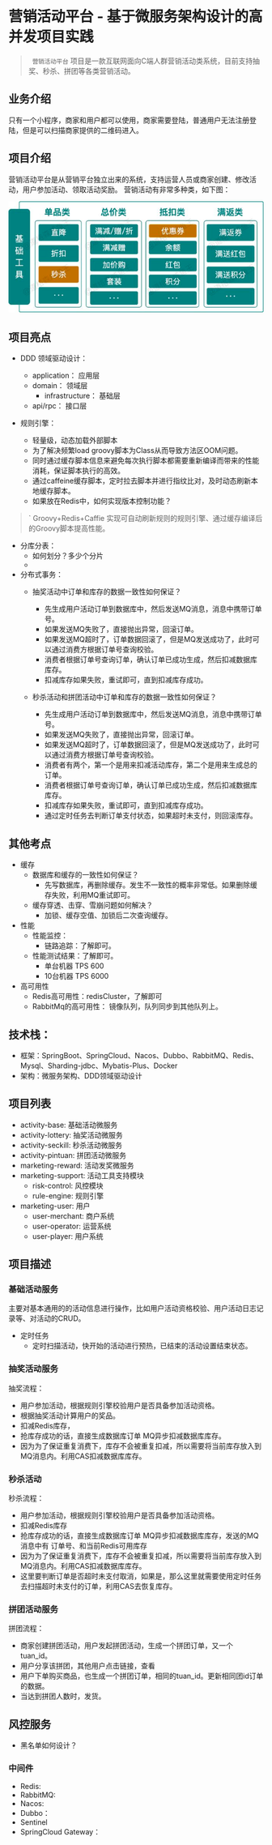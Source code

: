 # 营销活动平台 - 基于微服务架构设计的高并发项目实践

> ` 营销活动平台` 项目是一款互联网面向C端人群营销活动类系统，目前支持抽奖、秒杀、拼团等各类营销活动。

## 业务介绍

只有一个小程序，商家和用户都可以使用，商家需要登陆，普通用户无法注册登陆，但是可以扫描商家提供的二维码进入。

## 项目介绍

营销活动平台是从营销平台独立出来的系统，支持运营人员或商家创建、修改活动，用户参加活动、领取活动奖励。
营销活动有非常多种类，如下图：

![img.png](img.png)

## 项目亮点

- DDD 领域驱动设计：
  - application： 应用层
  - domain： 领域层
    - infrastructure： 基础层
  - api/rpc： 接口层

- 规则引擎：
  - 轻量级，动态加载外部脚本
  - 为了解决频繁load groovy脚本为Class从而导致方法区OOM问题。
  - 同时通过缓存脚本信息来避免每次执行脚本都需要重新编译而带来的性能消耗，保证脚本执行的高效。
  - 通过caffeine缓存脚本，定时拉去脚本并进行指纹比对，及时动态刷新本地缓存脚本。
  - 如果放在Redis中，如何实现版本控制功能？

> ` Groovy+Redis+Caffie 实现可自动刷新规则的规则引擎、通过缓存编译后的Groovy脚本提高性能。
>

- 分库分表：
  - 如何划分？多少个分片
  -
- 分布式事务：
  - 抽奖活动中订单和库存的数据一致性如何保证？
    - 先生成用户活动订单到数据库中，然后发送MQ消息，消息中携带订单号。
    - 如果发送MQ失败了，直接抛出异常，回滚订单。
    - 如果发送MQ超时了，订单数据回滚了，但是MQ发送成功了，此时可以通过消费方根据订单号查询校验。
    - 消费者根据订单号查询订单，确认订单已成功生成，然后扣减数据库库存。
    - 扣减库存如果失败，重试即可，直到扣减库存成功。

  - 秒杀活动和拼团活动中订单和库存的数据一致性如何保证？
    - 先生成用户活动订单到数据库中，然后发送MQ消息，消息中携带订单号。
    - 如果发送MQ失败了，直接抛出异常，回滚订单。
    - 如果发送MQ超时了，订单数据回滚了，但是MQ发送成功了，此时可以通过消费方根据订单号查询校验。
    - 消费者有两个，第一个是用来扣减活动库存，第二个是用来生成总的订单。
    - 消费者根据订单号查询订单，确认订单已成功生成，然后扣减数据库库存。
    - 扣减库存如果失败，重试即可，直到扣减库存成功。
    - 通过定时任务去判断订单支付状态，如果超时未支付，则回滚库存。

## 其他考点

- 缓存
  - 数据库和缓存的一致性如何保证？
    - 先写数据库，再删除缓存。发生不一致性的概率非常低。如果删除缓存失败，利用MQ重试即可。
  - 缓存穿透、击穿、雪崩问题如何解决？
    - 加锁、缓存空值、加锁后二次查询缓存。
- 性能
  - 性能监控：
    - 链路追踪：了解即可。
  - 性能测试结果：了解即可。
    - 单台机器 TPS 600
    - 10台机器 TPS 6000
- 高可用性
  - Redis高可用性：redisCluster，了解即可
  - RabbitMq的高可用性： 镜像队列，队列同步到其他队列上。

## 技术栈：

- 框架：SpringBoot、SpringCloud、Nacos、Dubbo、RabbitMQ、Redis、Mysql、Sharding-jdbc、Mybatis-Plus、Docker
- 架构：微服务架构、DDD领域驱动设计

## 项目列表

- activity-base: 基础活动微服务
- activity-lottery: 抽奖活动微服务
- activity-seckill: 秒杀活动微服务
- activity-pintuan: 拼团活动微服务
- marketing-reward: 活动发奖微服务
- marketing-support: 活动工具支持模块
    - risk-control: 风控模块
    - rule-engine:  规则引擎
- marketing-user:    用户
    - user-merchant: 商户系统
    - user-operator: 运营系统
    - user-player:   用户系统

## 项目描述

### 基础活动服务

主要对基本通用的的活动信息进行操作，比如用户活动资格校验、用户活动日志记录等、对活动的CRUD。

- 定时任务
  - 定时扫描活动，快开始的活动进行预热，已结束的活动设置结束状态。

### 抽奖活动服务

抽奖流程：

- 用户参加活动，根据规则引擎校验用户是否具备参加活动资格。
- 根据抽奖活动计算用户的奖品。
- 扣减Redis库存，
- 抢库存成功的话，直接生成数据库订单 MQ异步扣减数据库库存。
- 因为为了保证重复消费下，库存不会被重复扣减，所以需要将当前库存放入到MQ消息内。利用CAS扣减数据库库存。

### 秒杀活动

秒杀流程：

- 用户参加活动，根据规则引擎校验用户是否具备参加活动资格。
- 扣减Redis库存
- 抢库存成功的话，直接生成数据库订单 MQ异步扣减数据库库存，发送的MQ消息中有 订单号、和当前Redis可用库存
- 因为为了保证重复消费下，库存不会被重复扣减，所以需要将当前库存放入到MQ消息内。利用CAS扣减数据库库存。
- 这里要判断订单是否超时未支付取消，如果是，那么这里就需要使用定时任务去扫描超时未支付的订单，利用CAS去恢复库存。

### 拼团活动服务

拼团流程：

- 商家创建拼团活动，用户发起拼团活动，生成一个拼团订单，又一个tuan_id。
- 用户分享该拼团，其他用户点击链接，查看
- 用户下单购买商品，也生成一个拼团订单，相同的tuan_id。更新相同团id订单的数据。
- 当达到拼团人数时，发货。


## 风控服务

- 黑名单如何设计？

### 中间件

- Redis:
- RabbitMQ:
- Nacos:
- Dubbo：
- Sentinel
- SpringCloud Gateway：

